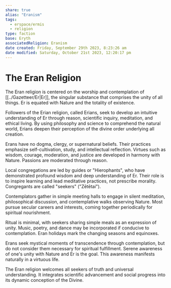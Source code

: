 ```yaml
---
share: true
alias: "Eranism"
tags:
  - erspace/ermis
  - religion
type: faction
base: Eryth
associatedReligion: Eranism
date created: Friday, September 29th 2023, 8:23:26 am
date modified: Saturday, October 21st 2023, 12:20:17 pm
---
```


# The Eran Religion

The Eran religion is centered on the worship and contemplation of [[../Gazetteer/Er|Er]], the singular substance that comprises the unity of all things. Er is equated with Nature and the totality of existence.

Followers of the Erian religion, called Erians, seek to develop an intuitive understanding of Er through reason, scientific inquiry, meditation, and ethical living. By using philosophy and science to comprehend the natural world, Erians deepen their perception of the divine order underlying all creation.

Erans have no dogma, clergy, or supernatural beliefs. Their practices emphasize self-cultivation, study, and intellectual reflection. Virtues such as wisdom, courage, moderation, and justice are developed in harmony with Nature. Passions are moderated through reason.

Local congregations are led by guides or "Hierophants", who have demonstrated profound wisdom and deep understanding of Er. Their role is to inspire learning and lead meditative practices, not prescribe morality. Congregants are called "seekers" ("Zētētai").

Contemplators gather in simple meeting halls to engage in silent meditation, philosophical discussion, and contemplative walks observing Nature. Most pursue secular careers and interests, coming together periodically for spiritual nourishment.

Ritual is minimal, with seekers sharing simple meals as an expression of unity. Music, poetry, and dance may be incorporated if conducive to contemplation. Eran holidays mark the changing seasons and equinoxes.

Erans seek mystical moments of transcendence through contemplation, but do not consider them necessary for spiritual fulfillment. Serene awareness of one's unity with Nature and Er is the goal. This awareness manifests naturally in a virtuous life.

The Eran religion welcomes all seekers of truth and universal understanding. It integrates scientific advancement and social progress into its dynamic conception of the Divine.
